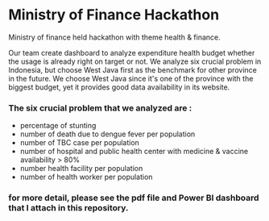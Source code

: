 # Ministry of Finance Hackathon
Ministry of finance held hackathon with theme health & finance. 

Our team create dashboard to analyze expenditure health budget whether the usage is already right on target or not. We analyze six crucial problem in Indonesia, but choose West Java first as the benchmark for other province in the future. We choose West Java since it's one of the province with the biggest budget, yet it provides good data availability in its website. 

### The six crucial problem that we analyzed are : 
- percentage of stunting 
- number of death due to dengue fever per population
- number of TBC case per population 
- number of hospital and public health center with medicine & vaccine availability > 80%
- number health facility per population
- number of health worker per population 

### for more detail, please see the pdf file and Power BI dashboard that I attach in this repository. 
